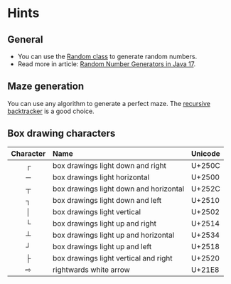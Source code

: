 # Hints

## General

- You can use the [Random class][random-class] to generate random numbers.
- Read more in article: [Random Number Generators in Java 17][random-number-generators].

## Maze generation

You can use any algorithm to generate a perfect maze. The [recursive backtracker][recursive-backtracker] is a good choice.

## Box drawing characters

| Character | Name                                  | Unicode |
|:---------:|:--------------------------------------|:--------|
|     ┌     | box drawings light down and right     |  U+250C |
|     ─     | box drawings light horizontal         |  U+2500 |
|     ┬     | box drawings light down and horizontal|  U+252C |
|     ┐     | box drawings light down and left      |  U+2510 |
|     │     | box drawings light vertical           |  U+2502 |
|     └     | box drawings light up and right       |  U+2514 |
|     ┴     | box drawings light up and horizontal  |  U+2534 |
|     ┘     | box drawings light up and left        |  U+2518 |
|     ├     | box drawings light vertical and right |  U+2520 |
|     ⇨     | rightwards white arrow                |  U+21E8 |

[recursive-backtracker]: https://en.wikipedia.org/wiki/Maze_generation_algorithm
[random-class]: https://docs.oracle.com/en/java/javase/17/docs/api/java.base/java/util/Random.html
[random-number-generators]: https://www.baeldung.com/java-17-random-number-generators
